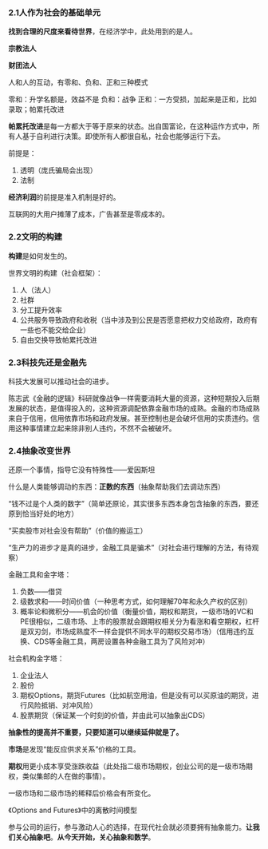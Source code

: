 ### 2.1**人**作为社会的基础单元

**找到合理的尺度来看待世界**，在经济学中，此处用到的是人。


**宗教法人**

**财团法人**


人和人的互动，有零和、负和、正和三种模式

零和：升学名额是，效益不是
负和：战争
正和：一方受损，加起来是正和，比如录取；帕累托改进


**帕累托改进**是每一方都大于等于原来的状态。出自国富论，在这种运作方式中，所有人基于自利进行决策。即使所有人都很自私，社会也能够运行下去。

前提是：

1. 透明（庞氏骗局会出现）
2. 法制




**经济利润**的前提是准入机制是好的。

互联网的大用户摊薄了成本，广告甚至是零成本的。




 
### 2.2文明的构建

**构建**是如何发生的。

世界文明的构建（社会框架）：

1. 人（法人）
2. 社群
3. 分工提升效率
4. 公共服务导致政府和收税（当中涉及到公民是否愿意把权力交给政府，政府有一些也不能交给企业）
5. 自由交换导致帕累托改进

 
### 2.3科技先还是金融先
科技大发展可以推动社会的进步。

陈志武《金融的逻辑》科研就像战争一样需要消耗大量的资源，这种短期投入后期发展的状态，是值得投入的，这种资源调配依靠金融市场的成熟。金融的市场成熟来自于信用，信用依靠市场和政府发展。甚至控制也是会破坏信用的实质违约。信用这种事情建立起来除非别人违约，不然不会被破坏。




### 2.4抽象改变世界
还原一个事情，指导它没有特殊性——爱因斯坦

什么是人类能够调动的东西：**正数的东西**（抽象帮助我们去调动东西）

“钱不过是个人类的数字”（简单还原论，其实很多东西本身包含抽象的东西，要还原到恰当好处的地方）

“买卖股市对社会没有帮助”（价值的搬运工）

“生产力的进步才是真的进步，金融工具是骗术”（对社会进行理解的方法，有待观察）


金融工具和金字塔：

1. 负数——借贷
2. 级数求和——时间价值（一种思考方式，如何理解70年和永久产权的区别）
3. 概率论和微积分——机会的价值（衡量价值，期权和期货，一级市场的VC和PE很相似，二级市场、上市的股票就会跟期权相关分为看涨和看空期权，杠杆是双刃剑，市场成熟度不一样会提供不同水平的期权交易市场）（信用违约互换、CDS等金融工具，两房设置各种金融工具为了风险对冲）

社会机构金字塔：

1. 企业法人
2. 股份
3. 期权Options，期货Futures（比如航空用油，但是没有可以买原油的期货，进行风险抵销、对冲风险）
4. 股票期货（保证某一个时刻的价值，并由此可以抽象出CDS）

**抽象性的提高并不重要，只要知道可以继续延伸就是了。**


**市场**是发现“能反应供求关系”价格的工具。


**期权**用更小成本享受涨跌收益（此处指二级市场期权，创业公司的是一级市场期权，类似集邮的人在做的事情）。


一级市场和二级市场的稀释后价格会有所变化。

《Options and Futures》中的离散时间模型




参与公司的运行，参与激动人心的选择，在现代社会就必须要拥有抽象能力。**让我们关心抽象吧**。**从今天开始，关心抽象和数学**。


